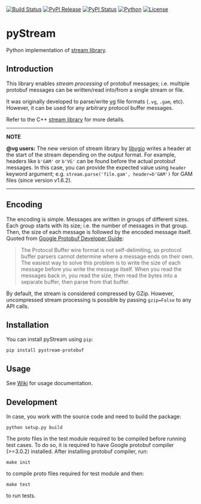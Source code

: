 [![Build Status](https://img.shields.io/travis/cartoonist/pystream-protobuf.svg?style=flat-square)](https://travis-ci.org/cartoonist/pystream-protobuf)
[![PyPI Release](https://img.shields.io/pypi/v/pystream-protobuf.svg?style=flat-square)](https://pypi.python.org/pypi/pystream-protobuf)
[![PyPI Status](https://img.shields.io/pypi/status/pystream-protobuf.svg?style=flat-square)](https://pypi.python.org/pypi/pystream-protobuf)
[![Python](https://img.shields.io/pypi/pyversions/pystream-protobuf.svg?style=flat-square)](https://www.python.org/download/releases/3.0/)
[![License](https://img.shields.io/pypi/l/pystream-protobuf.svg?style=flat-square)](https://github.com/cartoonist/pystream-protobuf/blob/master/LICENSE)

# pyStream
Python implementation of [stream library](https://github.com/vgteam/stream).

## Introduction
This library enables _stream processing_ of protobuf messages; i.e. multiple
protobuf messages can be written/read into/from a single stream or file.

It was originally developed to parse/write [vg](https://github.com/vgteam/vg)
file formats (`.vg`, `.gam`, etc). However, it can be used for any arbitrary
protocol buffer messages.

Refer to the C++ [stream library](https://github.com/vgteam/stream) for more
details.

---
**NOTE**

**@vg users:** The new version of stream library by
[libvgio](https://github.com/vgteam/libvgio) writes a header at the start of the stream
depending on the output format. For example, headers like `b'GAM'` or `b'VG'` can be
found before the actual protobuf messages. In this case, you can provide the expected
value using `header` keyword argument; e.g. `stream.parse('file.gam', header=b'GAM')`
for GAM files (since version v1.6.2).

---

## Encoding
The encoding is simple. Messages are written in groups of different sizes. Each
group starts with its size; i.e. the number of messages in that group. Then, the
size of each message is followed by the encoded message itself. Quoted from
[Google Protobuf Developer Guide](https://developers.google.com/protocol-buffers/docs/techniques#streaming):

> The Protocol Buffer wire format is not self-delimiting, so protocol buffer
> parsers cannot determine where a message ends on their own. The easiest way to
> solve this problem is to write the size of each message before you write the
> message itself. When you read the messages back in, you read the size, then
> read the bytes into a separate buffer, then parse from that buffer.

By default, the stream is considered compressed by GZip. However, uncompressed
stream processing is possible by passing `gzip=False` to any API calls.

## Installation
You can install pyStream using `pip`:

    pip install pystream-protobuf

## Usage
See [Wiki](https://github.com/cartoonist/pystream-protobuf/wiki) for usage documentation.

## Development
In case, you work with the source code and need to build the package:

    python setup.py build

The proto files in the test module required to be compiled before running test
cases. To do so, it is required to have Google protobuf compiler (>=3.0.2)
installed. After installing protobuf compiler, run:

    make init

to compile proto files required for test module and then:

    make test

to run tests.
